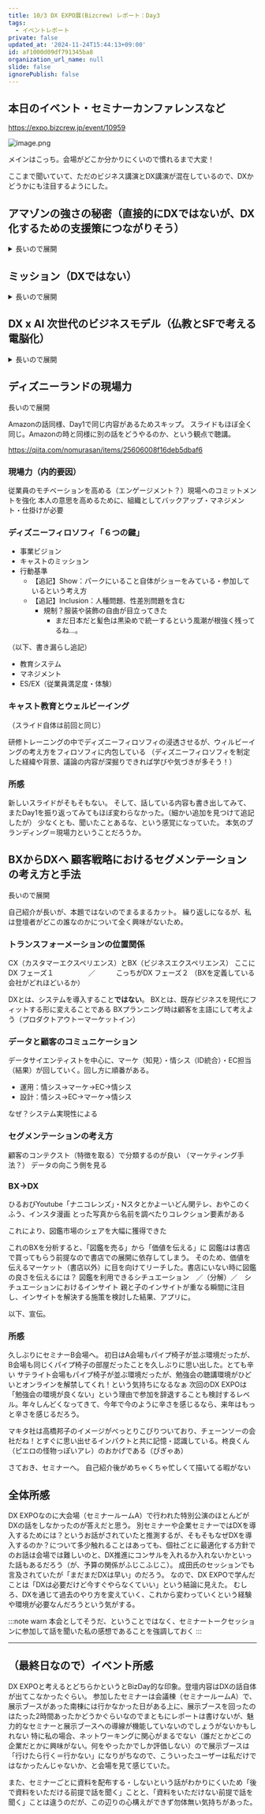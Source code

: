 ```yaml
---
title: 10/3 DX EXPO展(Bizcrew) レポート：Day3
tags:
  - イベントレポート
private: false
updated_at: '2024-11-24T15:44:13+09:00'
id: af1000d09df791345ba8
organization_url_name: null
slide: false
ignorePublish: false
---
```

## 本日のイベント・セミナーカンファレンスなど
https://expo.bizcrew.jp/event/10959

![image.png](https://qiita-image-store.s3.ap-northeast-1.amazonaws.com/0/122800/90cdee55-84af-9b12-5edf-976a5adf8e03.png)

メインはこっち。会場がどこか分かりにくいので慣れるまで大変！

ここまで聞いていて、ただのビジネス講演とDX講演が混在しているので、DXかどうかにも注目するようにした。

## アマゾンの強さの秘密（直接的にDXではないが、DX化するための支援策につながりそう）
<details>
<summary>長いので展開</summary>

https://qiita.com/nomurasan/items/0f51461c5b0a031b2fca

https://qiita.com/nomurasan/private/0f51461c5b0a031b2fca#%E3%82%A2%E3%83%9E%E3%82%BE%E3%83%B3%E3%81%AE%E3%81%99%E3%81%94%E3%81%84%E4%BA%BA%E4%BA%8B%E6%88%A6%E7%95%A5

昨日も聞いた講演。今回は数値でのマネジメント編
前半20分は同じなので↑で。以下、昨日の話になかった部分のみ抜粋

### 仕組みの重要性
〜善意（＝おもてなし）では十分ではない、仕組みづくりが重要だ〜

善意の搾取にならないように仕組み化して改善を行う。
仕組みを作ることで顧客改善度を高められる

### KPIによる組織運営の効率化
:::note
KGI = (KPI)1*(KPI)2*...(KPN)n
:::

- KGI: 重要目標達成指標。結果
- KPI: 重要業績評価指標。行動
  - サブKPI: KPIを実現するための評価指標

:::note
売上目標の達成 = 客単価・集客数・契約率（購買率）
:::

集客にフォーカスすると、

企業訪問数
（撮り損ねた）…

---

それぞれのKPIごとの目標値を設定していくとKGIの基準が見えてくる
（ゴールプランニングやってる？）
↑No。報告時は目標（数値）・達成（数値）・達成率（割合）で出す。達成率から問題点を割り出す。なんならグラフ化する
（BIツールの必要性をかんじるねー）

### アマゾンの実例
KPIのレビューを実施・できてないKPIを重点に在庫や調達リードタイムを見た

- 販売：売上、利益、在庫、在庫率
- サプライチェーン：調達リードタイム S&OP精度
- 倉庫：安全・品質・生産性/コスト

数字が外れた際の分析・報告を瞬時に行う。ペライチの報告書を作っておいてミーティング。幹部・財務・人事（ヒューマントラブルが発生しがち）
会議が起こらないようにするというモチベーションも。

これを一週間レベルでやっていく。PDCAは早ければ早いほど良い
これらの仕組みを自動化していく

### 所感
昨日の資料の使い回しじゃね…？

そりゃそうかー、とは思うけど、違う話が聞けるというので「スライドを使い回す術」を学ぶという方向にシフトしたので、早々にメモをやめた。内容は昨日と同じ。
だったが、書いて行った部分から新しい文字文字したスライドが出てきただいぶ擦られてきた資料と、都度作成の資料の差を見た

</details>

## ミッション（DXではない）
<details>
<summary>長いので展開</summary>

VUCA時代（もう次の話が出てるが…）と世界情勢
（世界から見るVUCA時代の生き方）

- 視座を高め
- 視野を広げ
- 視点を鍛える

（具体的には何をすべきか？）

### 在庫管理
- 在庫がなくなったら継ぎ足す
  - 大量ロット生産（足りなくなったら作る。生産コスト低減）
  - トヨタ生産方式（売れた数だけ都度作る。管理コスト低減）

### GAFAMに真っ向から立ち向かう
最初は勝てないと考えていたが、飲み込まれるのを嫌って対抗していくorうまく利用する。

### 不易流行
学校の教科書を大人になった今だからこそ、もう一回読んでみると気付きがある
学び続ける習慣を！

### 企業は利益を目的にすべきではない
利益追求は大事だけど、利益だけを求めるのは適切ではない
世の中を良くするためにすることがミッションだ

- 【ミッション】：達成目標。山に登ろう
- ビジョン：あるべき姿、方向性。５年後に登頂する
- パッション・バリュー：行動指針。みんなで仲良くor行ける人からor...

↓

パーパス・経営理念へ。

### 個人のミッション
この世で生きている意味＝使命がある。使命とは何かを考え続けること

- 好きなこと（持続性）
- 得意なこと（有意性）
- 人のためになること（経済性）

これらを満たすものが使命（いのちをつかう）。生きた証を残す
仕事を志事にしよう。

### ミッションやブランド
第５次産業として感動経験産業を

- サービスマニュアルがない代わりに、徹底したJust Say Yesと権限委譲をする
- 全ての従業員はパートナー
- 大切なメッセージは繰り返し伝える

### 所感
うーん、この話は書いていいのか？主に政治的な話や個人の習慣の話。経営と政治は密接に繋がっているとはいえ、報道の見方によっては全く違う面が見える話を断定系で伝えている部分がちらほらあったので、本稿では議題に対し無関係の話と思ってバッサリカットしたことをご了承いただきたい。

第三次産業以降が個々（社）で異なるので、話半分ぐらいに聞いておいた方がいいなー

</details>

## DX x AI 次世代のビジネスモデル（仏教とSFで考える電脳化）
<details>
<summary>長いので展開</summary>

お題に対して「よくわからん」と登壇者の口から出てくるの面白すぎる。
３年後を考えるなら、３年前のことを思い出して語るのが良い。
2021年はコロナ禍だったね。DX推進するかと思いきや、リモートはやめて出社しようの流れになったし、生成AIの話なんかなかった。
そう考えると、確かに「よくわからん」が、長期で見てみると見えてくる事がある
（短期がわからんのに長期がわかるっていうの面白い！）

---

デジタル化できるものはデジタル化され、データになり、ウェブに繋がる
【この境界に価値がある・後述】
デジタル化できないもの（食べ物、匂いなどは？麻婆豆腐）

---

民間利用されている技術は過去に軍用されていた技術たち
「銀河間コンピューターネットワークの構成員に向けたメモ」←銀河間というSF感
今は妄想だが、現実になりそう（できそう）

### 境界とは
例・ライブ体験DX（リアルに行かないと分からない→感動をデジタルに）
vtuberとかのガワを使えばライブアーティストすら仮想になる。ARで再現
観客も満場一致で集まっている風にもできる

### 20世紀のDX
そもそもDXは人類にはまだ早い。紙文化をやめたがらない（DX化の皮をかぶったアナログ）
DX化をやるなら0→1ではなく、1→0。つまり、ない方がいい仕事（１→０）をすることで生活している人たちに本来の業務をさせたい。

### 22世紀のDX
仏教の教えに学ぶ。
八識（五感と意識ーここはDX化できてる／ーここは考えられていないー自我・無意識＝不可知）

- 画像・顔認証
- 機械電話
- ロボット
- 翻訳、LLM

味覚・嗅覚はまだ弱い

- IoT
- IoEvents
- IoBodies
  - スマートウォッチ、スマートイヤホンなど健康管理機器
- IoMinds
  - 神経精神情報の計算機にかけて、電気刺激を与えて脳を刺激する

データはNFTを通じてID・権利が発生する
（↑偽札じゃないけど、NFTを食い破る技術の価値も高まりそう）

### 21世紀のDX
データがない。
22世紀に向けてデータ蓄積・活用しないと無理だろう。
ここは０→１をやる

### 所感
サテライト会場で参加したけど、並んでいるだけでも2000人ぐらい。コミケスタッフしていた時の頃を思い出した。ご対応いただいた皆さん、お疲れ様でした。そして事故や怪我人が出なかった列形成＆移動の手配をいただいてありがとうございました。
この人数を入場させるだけでも時間かかるよなー、と思いながら見てはいたが実際10分遅れでの開始となった。

自宅配信のこと。ネットワークきつい

</details>


## ディズニーランドの現場力
<adetails>
<summary>長いので展開</summary>

Amazonの話同様、Day1で同じ内容があるためスキップ。
スライドもほぼ全く同じ。Amazonの時と同様に別の話をどうやるのか、という観点で聴講。

https://qiita.com/nomurasan/items/25606008f16deb5dbaf6

### 現場力（内的要因）
従業員のモチベーションを高める（エンゲージメント？）現場へのコミットメントを強化
本人の意思を高めるために、組織としてバックアップ・マネジメント・仕掛けが必要

### ディズニーフィロソフィ「６つの鍵」
- 事業ビジョン
- キャストのミッション
- 行動基準
  - 【追記】Show：パークにいること自体がショーをみている・参加しているという考え方
  - 【追記】Inclusion：人種問題、性差別問題を含む
    - 規制？服装や装飾の自由が目立ってきた
      - まだ日本だと髪色は黒染めで統一するという風潮が根強く残ってるね…。

（以下、書き漏らし追記）

- 教育システム
- マネジメント
- ES/EX（従業員満足度・体験）

### キャスト教育とウェルビーイング
（スライド自体は前回と同じ）

研修トレーニングの中でディズニーフィロソフィの浸透させるが、ウィルビーイングの考え方をフィロソフィに内包している
（ディズニーフィロソフィを制定した経緯や背景、議論の内容が深掘りできれば学びや気づきが多そう！）

### 所感
新しいスライドがそもそもない。
そして、話している内容も書き出してみて、またDay1を振り返ってみてもほぼ変わらなかった。（細かい追加を見つけて追記したが）
少なくとも、聞いたことあるな、という感覚になっていた。
本気のブランディング＝現場力ということだろうか。

</details>

## BXからDXへ 顧客戦略におけるセグメンテーションの考え方と手法
<adetails>
<summary>長いので展開</summary>

自己紹介が長いが、本題ではないのでまるまるカット。
繰り返しになるが、私は登壇者がどこの誰なのかについて全く興味がないため。

### トランスフォーメーションの位置関係
CX（カスタマーエクスペリエンス）とBX（ビジネスエクスペリエンス）
ここにDX フェーズ１　　　　　／　　　こっちがDX フェーズ２
（BXを定義している会社がどれほどいるか）

DXとは、システムを導入すること**ではない**。
BXとは、既存ビジネスを現代にフィットする形に変えることである
BXプランニング時は顧客を主語にして考えよう（プロダクトアウトーマーケットイン）

### データと顧客のコミュニケーション
データサイエンティストを中心に、マーケ（知見）・情シス（ID統合）・EC担当（結果）が回していく。回し方に順番がある。

- 運用：情シス→マーケ→EC→情シス
- 設計：情シス→EC→マーケ→情シス

なぜ？システム実現性による

### セグメンテーションの考え方
顧客のコンテクスト（特徴を取る）で分類するのが良い
（マーケティング手法？）
データの向こう側を見る

### BX→DX
ひるおびYoutube「ナニコレンズ」・Nスタとかよーいどん関テレ、おやこのくふう、インスタ漫画
とった写真から名前を調べたりコレクション要素がある

これにより、図鑑市場のシェアを大幅に獲得できた

これのBXを分析すると、「図鑑を売る」から「価値を伝える」に
図鑑はは書店で買ってもらう前提なので書店での展開に依存してしまう。
そのため、価値を伝えるマーケット（書店以外）に目を向けてリーチした。書店にいない時に図鑑の良さを伝えるには？
図鑑を利用できるシチュエーション　／（分解）／　シチュエーションにおけるインサイト
親と子のインサイトが重なる瞬間に注目し、インサイトを解決する施策を検討した結果、アプリに。

以下、宣伝。

### 所感
久しぶりにセミナーB会場へ。
初日はA会場もパイプ椅子が並ぶ環境だったが、B会場も同じくパイプ椅子の部屋だったことを久しぶりに思い出した。とても辛い
サテライト会場もパイプ椅子が並ぶ環境だったが、勉強会の聴講環境がひどいとオンラインを解禁してくれ！という気持ちになるなぁ
次回のDX EXPOは「勉強会の環境が良くない」という理由で参加を辞退することも検討するレベル。年々しんどくなってきて、今年で今のように辛さを感じるなら、来年はもっと辛さを感じるだろう。

マキタ社は高橋邦子のイメージがべっとりこびりついており、チェーンソーの会社だね！とすぐに思い出せるインパクトと共に記憶・認識している。柊良くん（ピエロの怪物っぽいアレ）のおかげである（ぴぎゃあ）

さておき、セミナーへ。
自己紹介後がめちゃくちゃ忙しくて描いてる暇がない

</details>

## 全体所感
DX EXPOなのに大会場（セミナールームA）で行われた特別公演のほとんどがDXの話をしなかったのが答えだと思う。
別セミナーや企業セミナーではDXを導入するためには？というお話がされていたと推測するが、そもそもなぜDXを導入するのか？について多少触れることはあっても、個社ごとに最適化する方針でのお話は会場では難しいのと、DX推進にコンサルを入れるか入れないかといった話もあるだろう（が、予算の関係がふじこふじこ）。
成田氏のセッションでも言及されていたが「まだまだDXは早い」のだろう。
なので、DX EXPOで学んだことは「DXは必要だけど今すぐやらなくていい」という結論に見えた。
むしろ、DXを通じて過去のやり方を変えていく、これから変わっていくという経験や環境が必要なんだろうという気がする。

:::note warn
本会としてそうだ、ということではなく、セミナートークセッションに参加して話を聞いた私の感想であることを強調しておく
:::

---

## （最終日なので）イベント所感
DX EXPOと考えるとどちらかというとBizDay的な印象。登壇内容はDXの話自体が出てこなかったぐらい。
参加したセミナーは会議棟（セミナールームA）で、展示ブースがあった南棟には行かなかった日がある上に、展示ブースを回ったのはたった2時間あったかどうかぐらいなのでまともにレポートは書けないが、魅力的なセミナーと展示ブースへの導線が機能していないのでしょうがないかもしれない
特に私の場合、ネットワーキングに関心がまるでない（誰だとかどこの企業だとかに興味がない。何をやったかでしか評価しない）ので展示ブースは「行けたら行く＝行かない」になりがちなので、こういったユーザーは私だけではなかったんじゃないか、と会場を見て感じていた。

また、セミナーごとに資料を配布する・しないという話がわかりにくいため「後で資料をいただける前提で話を聞く」ことと、「資料をいただけない前提で話を聞く」ことは違うのだが、この辺りの心構えができず勿体無い気持ちがあった。
